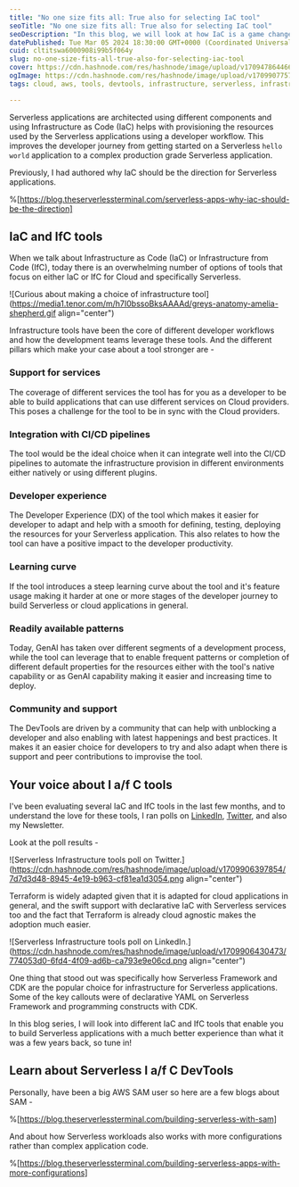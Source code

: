 ```yaml
---
title: "No one size fits all: True also for selecting IaC tool"
seoTitle: "No one size fits all: True also for selecting IaC tool"
seoDescription: "In this blog, we will look at how IaC is a game changer and also look at options for Infrastructure as/from Code for Serverless applications"
datePublished: Tue Mar 05 2024 18:30:00 GMT+0000 (Coordinated Universal Time)
cuid: cltitswa6000908i99b5f064y
slug: no-one-size-fits-all-true-also-for-selecting-iac-tool
cover: https://cdn.hashnode.com/res/hashnode/image/upload/v1709478644660/4d4b9f56-8fcd-4429-9a95-96a3311f5d88.png
ogImage: https://cdn.hashnode.com/res/hashnode/image/upload/v1709907757027/9735ee66-34fb-4829-988e-c954aafcb125.png
tags: cloud, aws, tools, devtools, infrastructure, serverless, infrastructure-as-code, iac

---
```


Serverless applications are architected using different components and using Infrastructure as Code (IaC) helps with provisioning the resources used by the Serverless applications using a developer workflow. This improves the developer journey from getting started on a Serverless `hello world` application to a complex production grade Serverless application.

Previously, I had authored why IaC should be the direction for Serverless applications.

%[https://blog.theserverlessterminal.com/serverless-apps-why-iac-should-be-the-direction] 

## IaC and IfC tools

When we talk about Infrastructure as Code (IaC) or Infrastructure from Code (IfC), today there is an overwhelming number of options of tools that focus on either IaC or IfC for Cloud and specifically Serverless.

![Curious about making a choice of infrastructure tool](https://media1.tenor.com/m/h7I0bssoBksAAAAd/greys-anatomy-amelia-shepherd.gif align="center")

Infrastructure tools have been the core of different developer workflows and how the development teams leverage these tools. And the different pillars which make your case about a tool stronger are -

### Support for services

The coverage of different services the tool has for you as a developer to be able to build applications that can use different services on Cloud providers. This poses a challenge for the tool to be in sync with the Cloud providers.

### Integration with CI/CD pipelines

The tool would be the ideal choice when it can integrate well into the CI/CD pipelines to automate the infrastructure provision in different environments either natively or using different plugins.

### Developer experience

The Developer Experience (DX) of the tool which makes it easier for developer to adapt and help with a smooth for defining, testing, deploying the resources for your Serverless application. This also relates to how the tool can have a positive impact to the developer productivity.

### Learning curve

If the tool introduces a steep learning curve about the tool and it's feature usage making it harder at one or more stages of the developer journey to build Serverless or cloud applications in general.

### Readily available patterns

Today, GenAI has taken over different segments of a development process, while the tool can leverage that to enable frequent patterns or completion of different default properties for the resources either with the tool's native capability or as GenAI capability making it easier and increasing time to deploy.

### Community and support

The DevTools are driven by a community that can help with unblocking a developer and also enabling with latest happenings and best practices. It makes it an easier choice for developers to try and also adapt when there is support and peer contributions to improvise the tool.

## Your voice about I a/f C tools

I've been evaluating several IaC and IfC tools in the last few months, and to understand the love for these tools, I ran polls on [LinkedIn](https://www.linkedin.com/posts/jones-zachariah-noel-n_infrastructure-as-code-iac-and-infrastructure-activity-7167903144717246465-_Usk/?utm_source=share&utm_medium=member_desktop), [Twitter](https://twitter.com/theslsterminal/status/1762137267962011715), and also my Newsletter.

Look at the poll results -

![Serverless Infrastructure tools poll on Twitter.](https://cdn.hashnode.com/res/hashnode/image/upload/v1709906397854/7d7d3d48-8945-4e19-b963-cf81ea1d3054.png align="center")

Terraform is widely adapted given that it is adapted for cloud applications in general, and the swift support with declarative IaC with Serverless services too and the fact that Terraform is already cloud agnostic makes the adoption much easier.

![Serverless Infrastructure tools poll on LinkedIn.](https://cdn.hashnode.com/res/hashnode/image/upload/v1709906430473/774053d0-6fd4-4f09-ad6b-ca793e9e06cd.png align="center")

One thing that stood out was specifically how Serverless Framework and CDK are the popular choice for infrastructure for Serverless applications. Some of the key callouts were of declarative YAML on Serverless Framework and programming constructs with CDK.

In this blog series, I will look into different IaC and IfC tools that enable you to build Serverless applications with a much better experience than what it was a few years back, so tune in!

## Learn about Serverless I a/f C DevTools

Personally, have been a big AWS SAM user so here are a few blogs about SAM -

%[https://blog.theserverlessterminal.com/building-serverless-with-sam] 

And about how Serverless workloads also works with more configurations rather than complex application code.

%[https://blog.theserverlessterminal.com/building-serverless-apps-with-more-configurations]